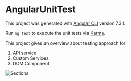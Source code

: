 # AngularUnitTest

This project was generated with [Angular CLI](https://github.com/angular/angular-cli) version 7.3.1.

Run `ng test` to execute the unit tests via [Karma](https://karma-runner.github.io).

This project gives an overview about testing approach for

1) API service 
2) Custom Services 
3) DOM Component 

<img src="https://img.labnol.org/di/github-file-hosting.png" alt="Sections">



